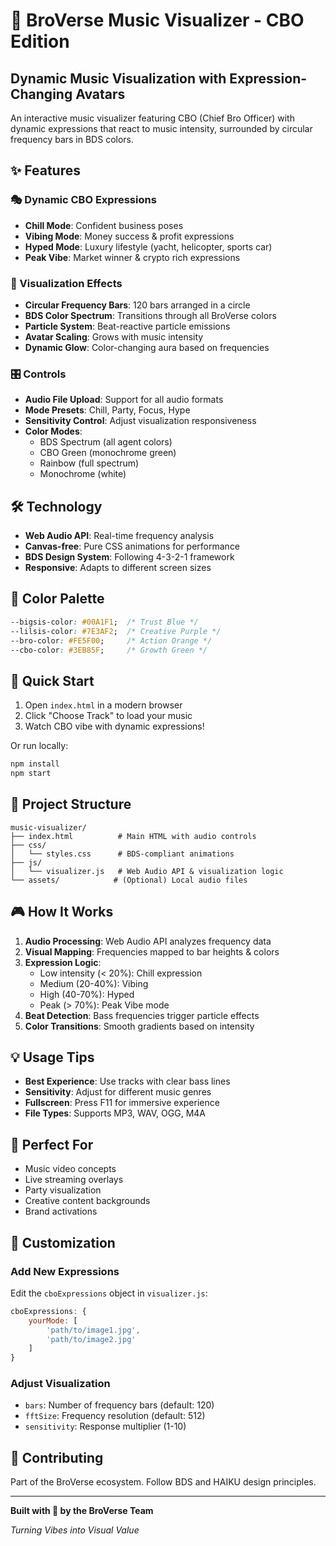 # 🎵 BroVerse Music Visualizer - CBO Edition

## Dynamic Music Visualization with Expression-Changing Avatars

An interactive music visualizer featuring CBO (Chief Bro Officer) with dynamic expressions that react to music intensity, surrounded by circular frequency bars in BDS colors.

## ✨ Features

### 🎭 Dynamic CBO Expressions
- **Chill Mode**: Confident business poses
- **Vibing Mode**: Money success & profit expressions
- **Hyped Mode**: Luxury lifestyle (yacht, helicopter, sports car)
- **Peak Vibe**: Market winner & crypto rich expressions

### 🌈 Visualization Effects
- **Circular Frequency Bars**: 120 bars arranged in a circle
- **BDS Color Spectrum**: Transitions through all BroVerse colors
- **Particle System**: Beat-reactive particle emissions
- **Avatar Scaling**: Grows with music intensity
- **Dynamic Glow**: Color-changing aura based on frequencies

### 🎛️ Controls
- **Audio File Upload**: Support for all audio formats
- **Mode Presets**: Chill, Party, Focus, Hype
- **Sensitivity Control**: Adjust visualization responsiveness
- **Color Modes**: 
  - BDS Spectrum (all agent colors)
  - CBO Green (monochrome green)
  - Rainbow (full spectrum)
  - Monochrome (white)

## 🛠️ Technology

- **Web Audio API**: Real-time frequency analysis
- **Canvas-free**: Pure CSS animations for performance
- **BDS Design System**: Following 4-3-2-1 framework
- **Responsive**: Adapts to different screen sizes

## 🎨 Color Palette

```css
--bigsis-color: #00A1F1;  /* Trust Blue */
--lilsis-color: #7E3AF2;  /* Creative Purple */
--bro-color: #FE5F00;     /* Action Orange */
--cbo-color: #3EB85F;     /* Growth Green */
```

## 🚀 Quick Start

1. Open `index.html` in a modern browser
2. Click "Choose Track" to load your music
3. Watch CBO vibe with dynamic expressions!

Or run locally:
```bash
npm install
npm start
```

## 📁 Project Structure

```
music-visualizer/
├── index.html          # Main HTML with audio controls
├── css/
│   └── styles.css      # BDS-compliant animations
├── js/
│   └── visualizer.js   # Web Audio API & visualization logic
└── assets/            # (Optional) Local audio files
```

## 🎮 How It Works

1. **Audio Processing**: Web Audio API analyzes frequency data
2. **Visual Mapping**: Frequencies mapped to bar heights & colors
3. **Expression Logic**: 
   - Low intensity (< 20%): Chill expression
   - Medium (20-40%): Vibing
   - High (40-70%): Hyped
   - Peak (> 70%): Peak Vibe mode
4. **Beat Detection**: Bass frequencies trigger particle effects
5. **Color Transitions**: Smooth gradients based on intensity

## 💡 Usage Tips

- **Best Experience**: Use tracks with clear bass lines
- **Sensitivity**: Adjust for different music genres
- **Fullscreen**: Press F11 for immersive experience
- **File Types**: Supports MP3, WAV, OGG, M4A

## 🎯 Perfect For

- Music video concepts
- Live streaming overlays
- Party visualization
- Creative content backgrounds
- Brand activations

## 📝 Customization

### Add New Expressions
Edit the `cboExpressions` object in `visualizer.js`:
```javascript
cboExpressions: {
    yourMode: [
        'path/to/image1.jpg',
        'path/to/image2.jpg'
    ]
}
```

### Adjust Visualization
- `bars`: Number of frequency bars (default: 120)
- `fftSize`: Frequency resolution (default: 512)
- `sensitivity`: Response multiplier (1-10)

## 🤝 Contributing

Part of the BroVerse ecosystem. Follow BDS and HAIKU design principles.

---

**Built with 💚 by the BroVerse Team**

*Turning Vibes into Visual Value*